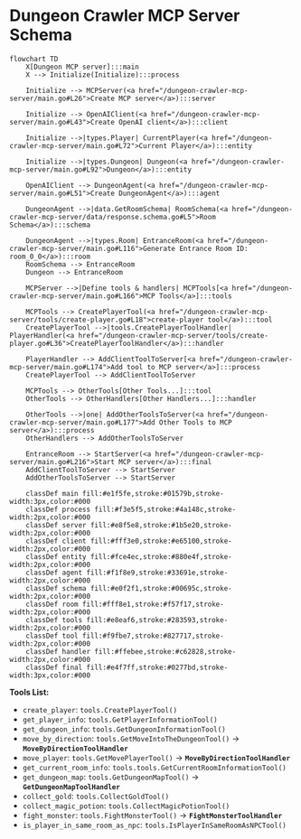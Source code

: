 # Dungeon Crawler MCP Server Schema

```mermaid
flowchart TD
    X[Dungeon MCP server]:::main
    X --> Initialize(Initialize):::process

    Initialize --> MCPServer(<a href="/dungeon-crawler-mcp-server/main.go#L26">Create MCP server</a>):::server

    Initialize --> OpenAIClient(<a href="/dungeon-crawler-mcp-server/main.go#L43">Create OpenAI client</a>):::client

    Initialize -->|types.Player| CurrentPlayer(<a href="/dungeon-crawler-mcp-server/main.go#L72">Current Player</a>):::entity

    Initialize -->|types.Dungeon| Dungeon(<a href="/dungeon-crawler-mcp-server/main.go#L92">Dungeon</a>):::entity

    OpenAIClient --> DungeonAgent(<a href="/dungeon-crawler-mcp-server/main.go#L51">Create DungeonAgent</a>):::agent

    DungeonAgent -->|data.GetRoomSchema| RoomSchema(<a href="/dungeon-crawler-mcp-server/data/response.schema.go#L5">Room Schema</a>):::schema

    DungeonAgent -->|types.Room| EntranceRoom(<a href="/dungeon-crawler-mcp-server/main.go#L116">Generate Entrance Room ID: room_0_0</a>):::room
    RoomSchema --> EntranceRoom
    Dungeon --> EntranceRoom

    MCPServer -->|Define tools & handlers| MCPTools[<a href="/dungeon-crawler-mcp-server/main.go#L166">MCP Tools</a>]:::tools

    MCPTools --> CreatePlayerTool(<a href="/dungeon-crawler-mcp-server/tools/create-player.go#L18">create-player tool</a>):::tool
    CreatePlayerTool -->|tools.CreatePlayerToolHandler| PlayerHandler(<a href="/dungeon-crawler-mcp-server/tools/create-player.go#L36">CreatePlayerToolHandler</a>):::handler

    PlayerHandler --> AddClientToolToServer[<a href="/dungeon-crawler-mcp-server/main.go#L174">Add tool to MCP server</a>]:::process
    CreatePlayerTool --> AddClientToolToServer

    MCPTools --> OtherTools[Other Tools...]:::tool
    OtherTools --> OtherHandlers[Other Handlers...]:::handler

    OtherTools -->|one| AddOtherToolsToServer(<a href="/dungeon-crawler-mcp-server/main.go#L177">Add Other Tools to MCP server</a>):::process
    OtherHandlers --> AddOtherToolsToServer

    EntranceRoom --> StartServer(<a href="/dungeon-crawler-mcp-server/main.go#L216">Start MCP server</a>):::final
    AddClientToolToServer --> StartServer
    AddOtherToolsToServer --> StartServer

    classDef main fill:#e1f5fe,stroke:#01579b,stroke-width:3px,color:#000
    classDef process fill:#f3e5f5,stroke:#4a148c,stroke-width:2px,color:#000
    classDef server fill:#e8f5e8,stroke:#1b5e20,stroke-width:2px,color:#000
    classDef client fill:#fff3e0,stroke:#e65100,stroke-width:2px,color:#000
    classDef entity fill:#fce4ec,stroke:#880e4f,stroke-width:2px,color:#000
    classDef agent fill:#f1f8e9,stroke:#33691e,stroke-width:2px,color:#000
    classDef schema fill:#e0f2f1,stroke:#00695c,stroke-width:2px,color:#000
    classDef room fill:#fff8e1,stroke:#f57f17,stroke-width:2px,color:#000
    classDef tools fill:#e8eaf6,stroke:#283593,stroke-width:2px,color:#000
    classDef tool fill:#f9fbe7,stroke:#827717,stroke-width:2px,color:#000
    classDef handler fill:#ffebee,stroke:#c62828,stroke-width:2px,color:#000
    classDef final fill:#e4f7ff,stroke:#0277bd,stroke-width:3px,color:#000
```

**Tools List:**
- `create_player`: `tools.CreatePlayerTool()`
- `get_player_info`: `tools.GetPlayerInformationTool()`
- `get_dungeon_info`: `tools.GetDungeonInformationTool()`
- `move_by_direction`: `tools.GetMoveIntoTheDungeonTool()` -> **`MoveByDirectionToolHandler`**
- `move_player`: `tools.GetMovePlayerTool()` -> **`MoveByDirectionToolHandler`**
- `get_current_room_info`: `tools.tools.GetCurrentRoomInformationTool()`
- `get_dungeon_map`: `tools.GetDungeonMapTool()` -> **`GetDungeonMapToolHandler`**
- `collect_gold`: `tools.CollectGoldTool()`
- `collect_magic_potion`: `tools.CollectMagicPotionTool()`
- `fight_monster`: `tools.FightMonsterTool()` -> **`FightMonsterToolHandler`**
- `is_player_in_same_room_as_npc`: `tools.IsPlayerInSameRoomAsNPCTool()`